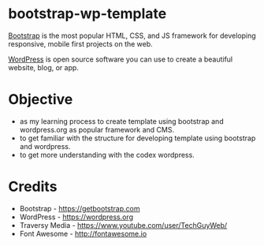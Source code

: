 # bootstrap-wp-template

[Bootstrap](https://getbootstrap.com) is the most popular HTML, CSS, and JS framework for developing responsive, mobile first projects on the web.

[WordPress](https://wordpress.org) is open source software you can use to create a beautiful website, blog, or app.

# Objective

- as my learning process to create template using bootstrap and wordpress.org as popular framework and CMS.
- to get familiar with the structure for developing template using bootstrap and wordpress.
- to get more understanding with the codex wordpress.

# Credits

- Bootstrap - https://getbootstrap.com
- WordPress - https://wordpress.org
- Traversy Media - https://www.youtube.com/user/TechGuyWeb/
- Font Awesome - http://fontawesome.io
